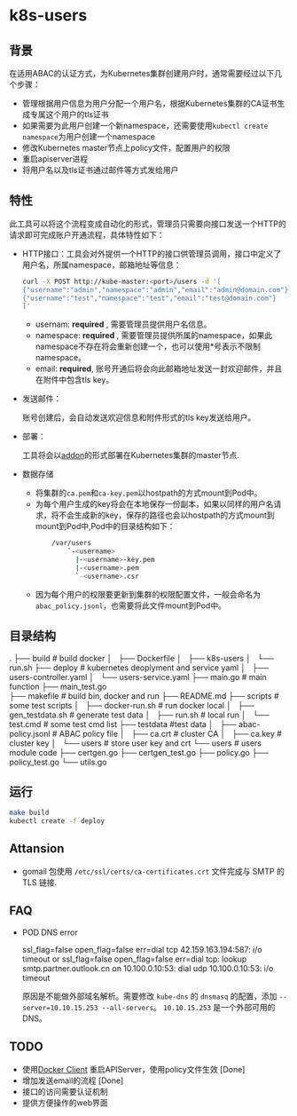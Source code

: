 # k8s-users

## 背景
在适用ABAC的认证方式，为Kubernetes集群创建用户时，通常需要经过以下几个步骤：
- 管理根据用户信息为用户分配一个用户名，根据Kubernetes集群的CA证书生成专属这个用户的tls证书
- 如果需要为此用户创建一个新namespace，还需要使用`kubectl create namespace`为用户创建一个namespace
- 修改Kubernetes master节点上policy文件，配置用户的权限
- 重启apiserver进程
- 将用户名以及tls证书通过邮件等方式发给用户

## 特性
此工具可以将这个流程变成自动化的形式，管理员只需要向接口发送一个HTTP的请求即可完成账户开通流程，具体特性如下：

- HTTP接口：工具会对外提供一个HTTP的接口供管理员调用，接口中定义了用户名，所属namespace，邮箱地址等信息：

  ```bash
  curl -X POST http://kube-master:<port>/users -d '[
  {"username":"admin","namespace":"admin","email":"admin@domain.com"},
  {"username":"test","namespace":"test","email":"test@domain.com"}
  ]'
  ```

  - usernam: **required** , 需要管理员提供用户名信息。
  - namespace: **required** , 需要管理员提供所属的namespace，如果此namespace不存在将会重新创建一个，也可以使用*号表示不限制namespace。
  - email: **required**, 账号开通后将会向此邮箱地址发送一封欢迎邮件，并且在附件中包含tls key。

- 发送邮件：

  账号创建后，会自动发送欢迎信息和附件形式的tls key发送给用户。
- 部署：

  工具将会以[addon](https://github.com/kubernetes/kubernetes/tree/master/cluster/addons)的形式部署在Kubernetes集群的master节点.
- 数据存储
  - 将集群的`ca.pem`和`ca-key.pem`以hostpath的方式mount到Pod中。
  - 为每个用户生成的key将会在本地保存一份副本，如果以同样的用户名请求，将不会生成新的key，保存的路径也会以hostpath的方式mount到mount到Pod中,Pod中的目录结构如下：
      ```bash
          /var/users
              `-<username>
                |-<username>-key.pem
                |-<username>.pem
                `-<username>.csr

      ```
  - 因为每个用户的权限要更新到集群的权限配置文件，一般会命名为`abac_policy.jsonl`，也需要将此文件mount到Pod中。


## 目录结构
.
├── build           # build docker
│   ├── Dockerfile
│   ├── k8s-users
│   └── run.sh
├── deploy          # kubernetes deoplyment and service yaml
│   ├── users-controller.yaml
│   └── users-service.yaml
├── main.go          # main function
├── main_test.go  
├── makefile         # build bin, docker and run 
├── README.md
├── scripts          # some test scripts
│   ├── docker-run.sh   # run docker local
│   ├── gen_testdata.sh # generate test data
│   ├── run.sh          # local run
│   └── test.cmd        # some test cmd list
├── testdata         #test data
│   ├── abac-policy.jsonl  # ABAC policy file
│   ├── ca.crt             # cluster CA
│   ├── ca.key             # cluster key
│   └── users              # store user key and crt
└── users  # users module code
    ├── certgen.go
    ├── certgen_test.go
    ├── policy.go
    ├── policy_test.go
    └── utils.go

## 运行
```bash
make build
kubectl create -f deploy
```

## Attansion

* gomail 包使用 `/etc/ssl/certs/ca-certificates.crt` 文件完成与 SMTP 的 TLS 链接.

## FAQ

* POD DNS error

  ssl_flag=false open_flag=false err=dial tcp 42.159.163.194:587: i/o timeout
  or ssl_flag=false open_flag=false err=dial tcp: lookup smtp.partner.outlook.cn on 10.100.0.10:53: dial udp 10.100.0.10:53: i/o timeout

  原因是不能做外部域名解析。需要修改 `kube-dns` 的 `dnsmasq` 的配置，添加 `--server=10.10.15.253 --all-servers`。
  `10.10.15.253` 是一个外部可用的 DNS。



## TODO
- 使用[Docker Client](https://github.com/docker/docker/tree/master/client) 重启APIServer，使用policy文件生效 [Done]
- 增加发送email的流程 [Done]
- 接口的访问需要认证机制
- 提供方便操作的web界面
